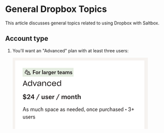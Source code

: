 # General Dropbox Topics

This article discusses general topics related to using Dropbox with Saltbox.

## Account type

1. You'll want an "Advanced" plan with at least three users:

    ![](images/dropbox-advanced.png)
